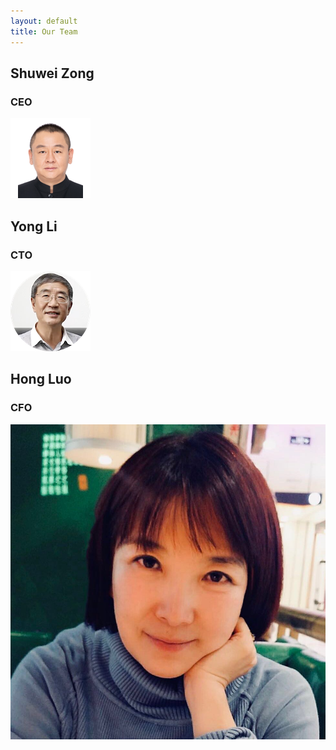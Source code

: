 ```yaml
---
layout: default
title: Our Team
---
```

<style>
  .container img {
    width: 64px;
    height: 64px;
    border-radius: 64px;
  }
</style>

## Shuwei Zong

### CEO 

![](/images/zong.png)


## Yong Li

### CTO

![](/images/li.png)

## Hong Luo

### CFO

![](/images/36388865-93F9-44E3-A6B6-5CD410AFB2A1.jpeg)
